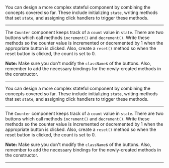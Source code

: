 <div class="challenge-instructions react"><div><section id="description">
<p>You can design a more complex stateful component by combining the concepts covered so far. These include initializing <code>state</code>, writing methods that set <code>state</code>, and assigning click handlers to trigger these methods.</p>
</section></div><hr/><div><section id="instructions">
<p>The <code>Counter</code> component keeps track of a <code>count</code> value in <code>state</code>. There are two buttons which call methods <code>increment()</code> and <code>decrement()</code>. Write these methods so the counter value is incremented or decremented by 1 when the appropriate button is clicked. Also, create a <code>reset()</code> method so when the reset button is clicked, the count is set to 0.</p>
<p><strong>Note:</strong> Make sure you don't modify the <code>className</code>s of the buttons. Also, remember to add the necessary bindings for the newly-created methods in the constructor.</p>
</section></div><hr/></div><div class="challenge-instructions react"><div><section id="description">
<p>You can design a more complex stateful component by combining the concepts covered so far. These include initializing <code>state</code>, writing methods that set <code>state</code>, and assigning click handlers to trigger these methods.</p>
</section></div><hr/><div><section id="instructions">
<p>The <code>Counter</code> component keeps track of a <code>count</code> value in <code>state</code>. There are two buttons which call methods <code>increment()</code> and <code>decrement()</code>. Write these methods so the counter value is incremented or decremented by 1 when the appropriate button is clicked. Also, create a <code>reset()</code> method so when the reset button is clicked, the count is set to 0.</p>
<p><strong>Note:</strong> Make sure you don't modify the <code>className</code>s of the buttons. Also, remember to add the necessary bindings for the newly-created methods in the constructor.</p>
</section></div><hr/></div>